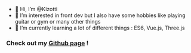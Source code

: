 - 👋  Hi, I’m @Kizotti
- 👀 I’m interested in front dev but I also have some hobbies like playing guitar or gym or many other things
- 🌱 I’m currently learning a lot of different things : ES6, Vue.js, Three.js


### Check out my [Github page](https://gitlab.com/RamaHerbin) !

<!---
Kizotti/Kizotti is a ✨ special ✨ repository because its `README.md` (this file) appears on your GitHub profile.
You can click the Preview link to take a look at your changes.
--->
